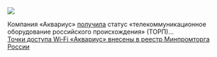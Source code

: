 <!--2025-01-18 14:49:33-->
<div class="yb">
  <div class="rss smaller1 habr"><img src="https://habrastorage.org/getpro/habr/upload_files/489/f50/b35/489f50b359911b35b4413089ce9b9fce.jpg" /><p>Компания «Аквариус» <a href="https://www.aq.ru/press-center/news/tochki-dostupa-wi-fi-akvariusa-vneseny-v-reestr-minpromtorga-rossii/" rel="noopener noreferrer nofollow">получила</a> статус «телекоммуникационное оборудование российского происхождения» (ТОРП)... <br><a class="light" href="https://habr.com/ru/news/874628/?utm_source=habrahabr&utm_medium=rss&utm_campaign=874628">Точки доступа Wi‑Fi «Аквариус» внесены в реестр Минпромторга России</a></div>
</div>
